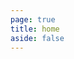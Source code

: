 ```yaml
---
page: true
title: home
aside: false
---
```

<script setup>
  import Page from "./.vitepress/theme/components/Page.vue";
  import { useData } from "vitepress";
  const { theme } = useData();
  const posts = theme.value.posts.slice(0,10)
</script>
<Page :posts="posts" :pageCurrent="1" :pagesNum="4" />